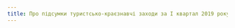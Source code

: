 ```yaml
---
title: Про підсумки туристсько-краєзнавчі заходи за І квартал 2019 року
---
```


<pdf src="1.pdf" />
